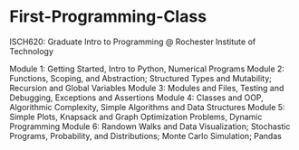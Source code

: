 # First-Programming-Class
ISCH620: Graduate Intro to Programming
@ Rochester Institute of Technology

Module 1: Getting Started, Intro to Python, Numerical Programs
Module 2: Functions, Scoping, and Abstraction; Structured Types and Mutability; Recursion and Global Variables
Module 3: Modules and Files, Testing and Debugging, Exceptions and Assertions
Module 4: Classes and OOP, Algorithmic Complexity, Simple Algorithms and Data Structures
Module 5: Simple Plots, Knapsack and Graph Optimization Problems, Dynamic Programming
Module 6: Randown Walks and Data Visualization; Stochastic Programs, Probability, and Distributions; Monte Carlo Simulation; Pandas

